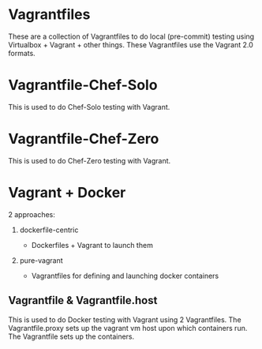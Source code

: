 Vagrantfiles
=============
These are a collection of Vagrantfiles to do local (pre-commit) testing using Virtualbox + Vagrant + other things.
These Vagrantfiles use the Vagrant 2.0 formats.



Vagrantfile-Chef-Solo
======================
This is used to do Chef-Solo testing with Vagrant.


Vagrantfile-Chef-Zero
======================
This is used to do Chef-Zero testing with Vagrant.


Vagrant + Docker
=================
2 approaches:

1) dockerfile-centric

	- Dockerfiles + Vagrant to launch them
	
2) pure-vagrant
	- Vagrantfiles for defining and launching docker containers
	

Vagrantfile & Vagrantfile.host
-------------------------------
This is used to do Docker testing with Vagrant using 2 Vagrantfiles.
The Vagrantfile.proxy sets up the vagrant vm host upon which containers run.
The Vagrantfile sets up the containers.




